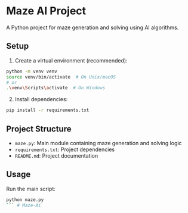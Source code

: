 # Maze AI Project

A Python project for maze generation and solving using AI algorithms.

## Setup

1. Create a virtual environment (recommended):
```bash
python -m venv venv
source venv/bin/activate  # On Unix/macOS
# or
.\venv\Scripts\activate  # On Windows
```

2. Install dependencies:
```bash
pip install -r requirements.txt
```

## Project Structure

- `maze.py`: Main module containing maze generation and solving logic
- `requirements.txt`: Project dependencies
- `README.md`: Project documentation

## Usage

Run the main script:
```bash
python maze.py
``` # Maze-Ai
